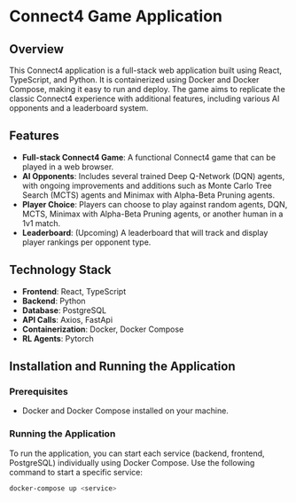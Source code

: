 # Connect4 Game Application

## Overview
This Connect4 application is a full-stack web application built using React, TypeScript, and Python. It is containerized using Docker and Docker Compose, making it easy to run and deploy. The game aims to replicate the classic Connect4 experience with additional features, including various AI opponents and a leaderboard system.

## Features
- **Full-stack Connect4 Game**: A functional Connect4 game that can be played in a web browser.
- **AI Opponents**: Includes several trained Deep Q-Network (DQN) agents, with ongoing improvements and additions such as Monte Carlo Tree Search (MCTS) agents and Minimax with Alpha-Beta Pruning agents.
- **Player Choice**: Players can choose to play against random agents, DQN, MCTS, Minimax with Alpha-Beta Pruning agents, or another human in a 1v1 match.
- **Leaderboard**: (Upcoming) A leaderboard that will track and display player rankings per opponent type.

## Technology Stack
- **Frontend**: React, TypeScript
- **Backend**: Python
- **Database**: PostgreSQL
- **API Calls**: Axios, FastApi
- **Containerization**: Docker, Docker Compose
- **RL Agents**: Pytorch

## Installation and Running the Application

### Prerequisites
- Docker and Docker Compose installed on your machine.

### Running the Application
To run the application, you can start each service (backend, frontend, PostgreSQL) individually using Docker Compose. Use the following command to start a specific service:

```bash
docker-compose up <service>
